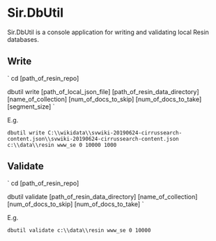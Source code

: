 # Sir.DbUtil

Sir.DbUtil is a console application for writing and validating local Resin databases.

## Write
`
cd [path_of_resin_repo]

dbutil write [path_of_local_json_file] [path_of_resin_data_directory] [name_of_collection] [num_of_docs_to_skip] [num_of_docs_to_take] [segment_size]
`

E.g. 

`dbutil write C:\\wikidata\\svwiki-20190624-cirrussearch-content.json\\svwiki-20190624-cirrussearch-content.json c:\\data\\resin www_se 0 10000 1000`

## Validate

`
cd [path_of_resin_repo]

dbutil validate [path_of_resin_data_directory] [name_of_collection] [num_of_docs_to_skip] [num_of_docs_to_take]
`

E.g. 

`dbutil validate c:\\data\\resin www_se 0 10000`
